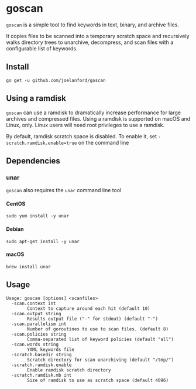 # goscan

`goscan` is a simple tool to find keywords in text, binary, and archive files. 

It copies files to be scanned into a temporary scratch space and recursively walks
directory trees to unarchive, decompress, and scan files with a configurable list 
of keywords.

## Install

`go get -u github.com/joelanford/goscan`

## Using a ramdisk

`goscan` can use a ramdisk to dramatically increase performance for large archives
and compressed files. Using a ramdisk is supported on macOS and Linux, only. Linux
users will need root privileges to use a ramdisk.

By default, ramdisk scratch space is disabled. To enable it, set 
`-scratch.ramdisk.enable=true` on the command line

## Dependencies

### unar

`goscan` also requires the `unar` command line tool

#### CentOS

`sudo yum install -y unar`

#### Debian

`sudo apt-get install -y unar`

#### macOS

`brew install unar`

## Usage

```
Usage: goscan [options] <scanfiles>
  -scan.context int
    	Context to capture around each hit (default 10)
  -scan.output string
    	Results output file ("-" for stdout) (default "-")
  -scan.parallelism int
    	Number of goroutines to use to scan files. (default 8)
  -scan.policies string
    	Comma-separated list of keyword policies (default "all")
  -scan.words string
    	YAML keywords file
  -scratch.basedir string
    	Scratch directory for scan unarchiving (default "/tmp/")
  -scratch.ramdisk.enable
    	Enable ramdisk scratch directory
  -scratch.ramdisk.mb int
    	Size of ramdisk to use as scratch space (default 4096)
```
